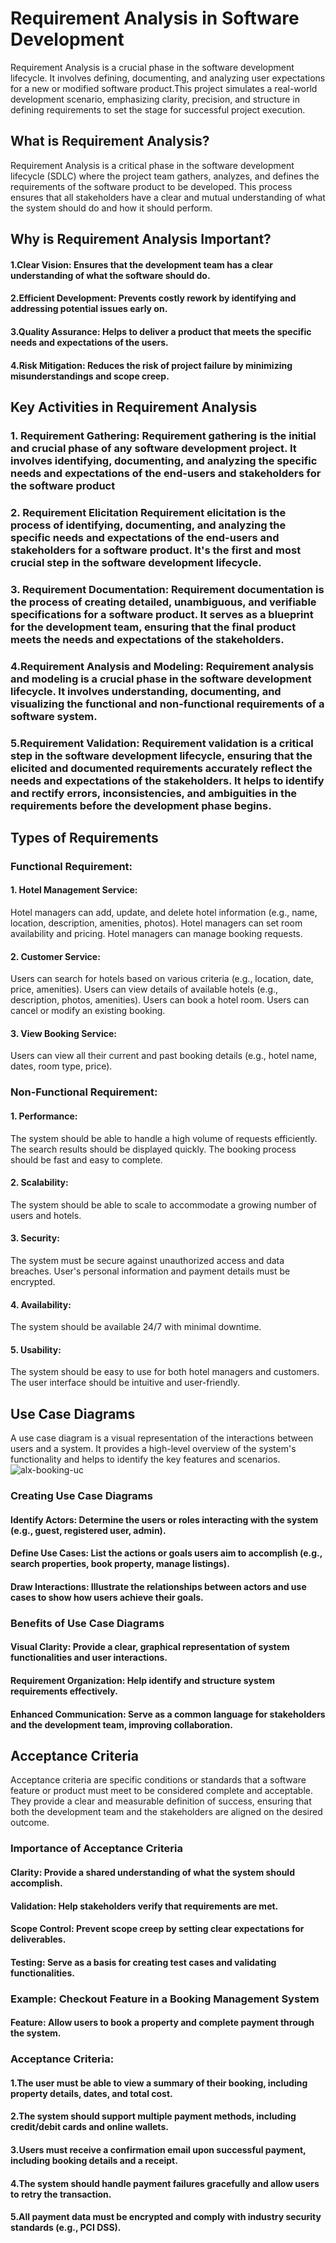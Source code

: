# Requirement Analysis in Software Development
Requirement Analysis is a crucial phase in the software development lifecycle. It involves defining, documenting, and analyzing user expectations for a new or modified software product.This project simulates a real-world development scenario, emphasizing clarity, precision, and structure in defining requirements to set the stage for successful project execution.

## What is Requirement Analysis?
Requirement Analysis is a critical phase in the software development lifecycle (SDLC) where the project team gathers, analyzes, and defines the requirements of the software product to be developed. This process ensures that all stakeholders have a clear and mutual understanding of what the system should do and how it should perform.

## Why is Requirement Analysis Important?
#### 1.Clear Vision: Ensures that the development team has a clear understanding of what the software should do.
#### 2.Efficient Development: Prevents costly rework by identifying and addressing potential issues early on.   
#### 3.Quality Assurance: Helps to deliver a product that meets the specific needs and expectations of the users.   
#### 4.Risk Mitigation: Reduces the risk of project failure by minimizing misunderstandings and scope creep.

## Key Activities in Requirement Analysis
### 1. Requirement Gathering: Requirement gathering is the initial and crucial phase of any software development project. It involves identifying, documenting, and analyzing the specific needs and expectations of the end-users and stakeholders for the software product
### 2. Requirement Elicitation Requirement elicitation is the process of identifying, documenting, and analyzing the specific needs and expectations of the end-users and stakeholders for a software product. It's the first and most crucial step in the software development lifecycle.
### 3. Requirement Documentation: Requirement documentation is the process of creating detailed, unambiguous, and verifiable specifications for a software product. It serves as a blueprint for the development team, ensuring that the final product meets the needs and expectations of the stakeholders.
### 4.Requirement Analysis and Modeling: Requirement analysis and modeling is a crucial phase in the software development lifecycle. It involves understanding, documenting, and visualizing the functional and non-functional requirements of a software system.
### 5.Requirement Validation: Requirement validation is a critical step in the software development lifecycle, ensuring that the elicited and documented requirements accurately reflect the needs and expectations of the stakeholders. It helps to identify and rectify errors, inconsistencies, and ambiguities in the requirements before the development phase begins.

## Types of Requirements
### Functional Requirement:
#### 1. Hotel Management Service:
Hotel managers can add, update, and delete hotel information (e.g., name, location, description, amenities, photos).
Hotel managers can set room availability and pricing.
Hotel managers can manage booking requests.
#### 2. Customer Service:
Users can search for hotels based on various criteria (e.g., location, date, price, amenities).
Users can view details of available hotels (e.g., description, photos, amenities).
Users can book a hotel room.
Users can cancel or modify an existing booking.
#### 3. View Booking Service:
Users can view all their current and past booking details (e.g., hotel name, dates, room type, price).
### Non-Functional Requirement:
#### 1. Performance:
The system should be able to handle a high volume of requests efficiently.
The search results should be displayed quickly.
The booking process should be fast and easy to complete.
#### 2. Scalability:
The system should be able to scale to accommodate a growing number of users and hotels.
#### 3. Security:
The system must be secure against unauthorized access and data breaches.
User's personal information and payment details must be encrypted.
#### 4. Availability:
The system should be available 24/7 with minimal downtime.
#### 5. Usability:
The system should be easy to use for both hotel managers and customers.
The user interface should be intuitive and user-friendly.


## Use Case Diagrams
A use case diagram is a visual representation of the interactions between users and a system. It provides a high-level overview of the system's functionality and helps to identify the key features and scenarios.
![alx-booking-uc](https://github.com/user-attachments/assets/7a569dd8-b42a-4dbd-a672-a6006ecca507)

### Creating Use Case Diagrams
#### Identify Actors: Determine the users or roles interacting with the system (e.g., guest, registered user, admin).
#### Define Use Cases: List the actions or goals users aim to accomplish (e.g., search properties, book property, manage listings).
#### Draw Interactions: Illustrate the relationships between actors and use cases to show how users achieve their goals.

### Benefits of Use Case Diagrams
#### Visual Clarity: Provide a clear, graphical representation of system functionalities and user interactions.
#### Requirement Organization: Help identify and structure system requirements effectively.
#### Enhanced Communication: Serve as a common language for stakeholders and the development team, improving collaboration.

## Acceptance Criteria
Acceptance criteria are specific conditions or standards that a software feature or product must meet to be considered complete and acceptable. They provide a clear and measurable definition of success, ensuring that both the development team and the stakeholders are aligned on the desired outcome.

### Importance of Acceptance Criteria
#### Clarity: Provide a shared understanding of what the system should accomplish.
#### Validation: Help stakeholders verify that requirements are met.
#### Scope Control: Prevent scope creep by setting clear expectations for deliverables.
#### Testing: Serve as a basis for creating test cases and validating functionalities.

### Example: Checkout Feature in a Booking Management System
#### Feature: Allow users to book a property and complete payment through the system.

### Acceptance Criteria:

#### 1.The user must be able to view a summary of their booking, including property details, dates, and total cost.
#### 2.The system should support multiple payment methods, including credit/debit cards and online wallets.
#### 3.Users must receive a confirmation email upon successful payment, including booking details and a receipt.
#### 4.The system should handle payment failures gracefully and allow users to retry the transaction.
#### 5.All payment data must be encrypted and comply with industry security standards (e.g., PCI DSS).
